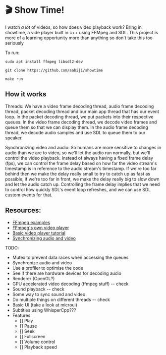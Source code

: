 # 🎬 Show Time!
I watch *a lot* of videos, so how does video playback work?
Bring in showtime, a vide player built in c++ using FFMpeg and SDL.
This project is more of a learning opportunity more than anything
so don't take this too seriously

To run:
```
sudo apt install ffmpeg libsdl2-dev

git clone https://github.com/aabiji/showtime

make run
```

## How it works

Threads:
We have a video frame decoding thread, audio frame decoding thread, packet decoding thread and our main app thread that has our event loop. In the packet decoding thread, we put packets into their respective queues. In the video frame decoding thread, we decode video frames and queue them so that we can display them. In the audio frame decoding thread, we decode audio samples and use SDL to queue them to our speaker.

Synchronizing video and audio:
So humans are more sensitive to changes in audio than we are to video, so we'll let the audio run normally, but we'll control the video playback. Instead of always having a fixed frame delay (fps), we can control the frame delay based on how far the video stream's timestamp is in reference to the audio stream's timestamp. If we're too far behind then we make the delay really small to try to catch up as fast as possible, if we're too far in front, we make the delay really big to slow down and let the audio catch up. Controlling the frame delay implies that we need to control how quickly SDL's event loop refreshes, and we can use SDL custom events for that.

## Resources:
- [FFmpeg examples](https://github.com/FFmpeg/FFmpeg/tree/master/doc/examples)
- [FFmpeg's own video player](https://github.com/FFmpeg/FFmpeg/blob/master/fftools/ffplay.c)
- [Basic video player tutorial](https://github.com/omgitsmoe/dranger-ffmpeg-updated)
- [Synchronizing audio and video](https://www.programmersought.com/article/21844834744/)

TODO:
- Mutex to prevent data races when accessing the queues
- Synchronize audio and video
- Use a profiler to optimise the code
- See if there are hardware devices for decoding audio
- Renderer (OpenGL?)
- GPU accelerated video decoding (ffmpeg stuff) -- check
- Sound playback -- check
- Some way to sync sound and video
- Do multiple things on different threads -- check
- Basic UI (take a look at microui)
- Subtitles using WhisperCpp???
- Features
    - [] Play
    - [] Pause
    - [] Seek
    - [] Fullscreen
    - [] Volume control
    - [] Playback speed